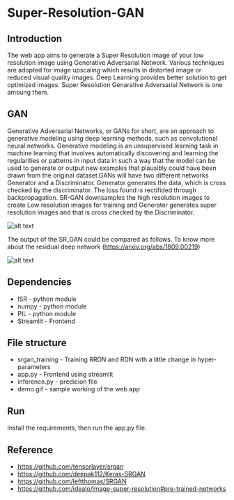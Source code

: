 # Super-Resolution-GAN
## Introduction 
The web app aims to generate a Super Resolution image of your low resolution image using Generative Adversarial Network. Various techniques are adopted for image upscaling which results in distorted image or reduced visual quality images. Deep Learning provides better solution to get optimized images. Super Resolution Genarative Adversarial Network is one amoung them. 

<!-- ![alt text](demo.gif) -->
## GAN
Generative Adversarial Networks, or GANs for short, are an approach to generative modeling using deep learning methods, such as convolutional neural networks. Generative modeling is an unsupervised learning task in machine learning that involves automatically discovering and learning the regularities or patterns in input data in such a way that the model can be used to generate or output new examples that plausibly could have been drawn from the original dataset.GANs will have two different networks Generator and a Discriminator. Generator generates the data, which is cross checked by the discriminator. The loss found is rectifided through backpropagation. SR-GAN downsamples the high resolution images to create Low resolution images for training and Generater generates super resolution images and that is cross checked by the Discriminator.

![alt text](https://miro.medium.com/max/2164/1*CcqEeJAa6cOBP8a713YR-w.png)

The output of the SR_GAN could be compared as follows. To know more about the residual deep network (https://arxiv.org/abs/1809.00219)

![alt text](https://miro.medium.com/max/2068/1*7doTQzPZSn3TYFR8xY2FuA.png)

## Dependencies
* ISR - python module 
* numpy - python module 
* PIL - python module 
* Streamlit - Frontend 

## File structure
* srgan_training - Training RRDN and RDN with a little change in hyper-parameters
* app.py - Frontend using streamlit 
* inference.py - predicion file 
* demo.gif - sample working of the web app

## Run
Install the requirements, then run the app.py file. 

## Reference
* https://github.com/tensorlayer/srgan
* https://github.com/deepak112/Keras-SRGAN
* https://github.com/leftthomas/SRGAN
* https://github.com/idealo/image-super-resolution#pre-trained-networks
